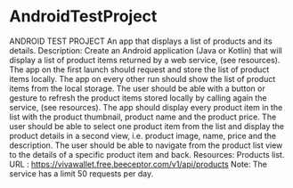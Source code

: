 # AndroidTestProject
ANDROID TEST PROJECT
An app that displays a list of products and its details.
Description:
Create an Android application (Java or Kotlin) that will display a list of product items returned by a web service, (see resources).
The app on the first launch should request and store the list of product items locally.
The app on every other run should show the list of product items from the local storage.
The user should be able with a button or gesture to refresh the product items stored locally by calling again the service, (see resources).
The app should display every product item in the list with the product thumbnail, product name and the product price.
The user should be able to select one product item from the list and display the product details in a second view, i.e. product image, name, price and the description.
The user should be able to navigate from the product list view to the details of a specific product item and back.
Resources: Products list.
URL : https://vivawallet.free.beeceptor.com/v1/api/products Note: The service has a limit 50 requests per day.
 